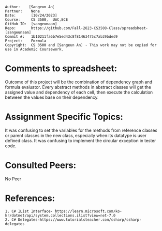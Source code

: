 ```
Author:    [Sangeun An]
Partner:    None
Date:       [10/24/2023]
Course:     CS 3500,  UAC,ECE
GitHub ID:  [sangeunaan]
Repo:       https://github.com/Fall-2023-CS3500-Class/spreadsheet-[sangeunaan]
Commit #:   1b10211fa6b7e5ed43c8f81463475c7ab39bded9
Project:    Formula
Copyright:  CS 3500 and [Sangeun An] - This work may not be copied for use in Academic Coursework.
```

# Comments to spreadsheet:

Outcome of this project will be the combination of dependency graph and formula evaluator.
Every abstract methods in abstract classes will get the assigned value and dependency of each cell,
then execute the calculation between the values base on their dependency.

# Assignment Specific Topics:

It was confusing to set the variables for the methods from reference classes or parent classes in the new class, especially when its datatype is user defined class.
It was confusing to implement the circular exception in tester code.

# Consulted Peers:

No Peer

# References:

    1. C# IList Interface- https://learn.microsoft.com/ko-kr/dotnet/api/system.collections.ilist?view=net-7.0
    2. C# Delegates-https://www.tutorialsteacher.com/csharp/csharp-delegates